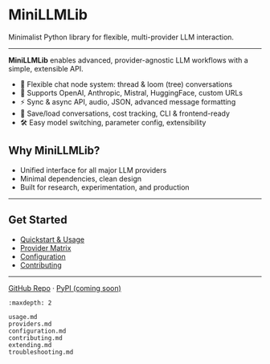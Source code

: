 # MiniLLMLib

Minimalist Python library for flexible, multi-provider LLM interaction.

---

**MiniLLMLib** enables advanced, provider-agnostic LLM workflows with a simple, extensible API. 

- 🧩 Flexible chat node system: thread & loom (tree) conversations
- 🔌 Supports OpenAI, Anthropic, Mistral, HuggingFace, custom URLs
- ⚡ Sync & async API, audio, JSON, advanced message formatting
- 💾 Save/load conversations, cost tracking, CLI & frontend-ready
- 🛠️ Easy model switching, parameter config, extensibility

## Why MiniLLMLib?
- Unified interface for all major LLM providers
- Minimal dependencies, clean design
- Built for research, experimentation, and production

---

## Get Started
- [Quickstart & Usage](usage.md)
- [Provider Matrix](providers.md)
- [Configuration](configuration.md)
- [Contributing](contributing.md)

---

[GitHub Repo](https://github.com/qfeuilla/MiniLLMLib) · [PyPI (coming soon)]()

```{toctree}
:maxdepth: 2

usage.md
providers.md
configuration.md
contributing.md
extending.md
troubleshooting.md
```

